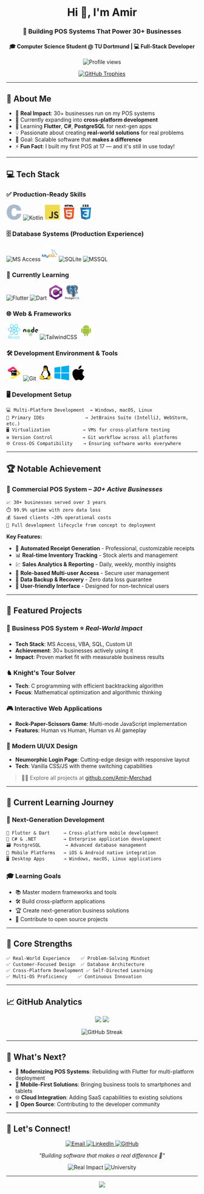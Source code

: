 <h1 align="center">Hi 👋, I'm Amir</h1>
<h3 align="center">🚀 Building POS Systems That Power 30+ Businesses</h3>
<h4 align="center">🎓 Computer Science Student @ TU Dortmund | 💻 Full-Stack Developer</h4>

<p align="center">
  <img src="https://komarev.com/ghpvc/?username=amir-merchad&label=Profile%20views&color=0e75b6&style=flat" alt="Profile views"/>
</p>

<p align="center">
  <a href="https://github.com/ryo-ma/github-profile-trophy">
    <img src="https://github-profile-trophy.vercel.app/?username=amir-merchad" alt="GitHub Trophies" />
  </a>
</p>

---

## 🎯 About Me

- 💼 **Real Impact**: 30+ businesses run on my POS systems
- 🔭 Currently expanding into **cross-platform development**
- 🌱 Learning **Flutter**, **C#**, **PostgreSQL** for next-gen apps
- 💡 Passionate about creating **real-world solutions** for real problems
- 🎯 Goal: Scalable software that **makes a difference**
- ⚡ **Fun Fact**: I built my first POS at 17 — and it's still in use today!

---

## 💻 Tech Stack

### ✅ **Production-Ready Skills**
<p align="left">
  <img src="https://raw.githubusercontent.com/devicons/devicon/master/icons/c/c-original.svg" alt="C" width="40" height="40"/>
  <img src="https://www.vectorlogo.zone/logos/kotlinlang/kotlinlang-icon.svg" alt="Kotlin" width="40" height="40"/>
  <img src="https://raw.githubusercontent.com/devicons/devicon/master/icons/javascript/javascript-original.svg" alt="JavaScript" width="40" height="40"/>
  <img src="https://raw.githubusercontent.com/devicons/devicon/master/icons/html5/html5-original-wordmark.svg" alt="HTML5" width="40" height="40"/>
  <img src="https://raw.githubusercontent.com/devicons/devicon/master/icons/css3/css3-original-wordmark.svg" alt="CSS3" width="40" height="40"/>
</p>

### 🗄️ **Database Systems** (Production Experience)
<p align="left">
  <img src="https://img.icons8.com/color/48/000000/microsoft-access-2019.png" alt="MS Access" width="40" height="40"/>
  <img src="https://raw.githubusercontent.com/devicons/devicon/master/icons/mysql/mysql-original-wordmark.svg" alt="MySQL" width="40" height="40"/>
  <img src="https://www.vectorlogo.zone/logos/sqlite/sqlite-icon.svg" alt="SQLite" width="40" height="40"/>
  <img src="https://www.svgrepo.com/show/303229/microsoft-sql-server-logo.svg" alt="MSSQL" width="40" height="40"/>
</p>

### 🌱 **Currently Learning**
<p align="left">
  <img src="https://www.vectorlogo.zone/logos/flutterio/flutterio-icon.svg" alt="Flutter" width="40" height="40"/>
  <img src="https://www.vectorlogo.zone/logos/dartlang/dartlang-icon.svg" alt="Dart" width="40" height="40"/>
  <img src="https://raw.githubusercontent.com/devicons/devicon/master/icons/csharp/csharp-original.svg" alt="C#" width="40" height="40"/>
  <img src="https://raw.githubusercontent.com/devicons/devicon/master/icons/postgresql/postgresql-original-wordmark.svg" alt="PostgreSQL" width="40" height="40"/>
</p>

### 🌐 **Web & Frameworks**
<p align="left">
  <img src="https://raw.githubusercontent.com/devicons/devicon/master/icons/react/react-original-wordmark.svg" alt="React" width="40" height="40"/>
  <img src="https://raw.githubusercontent.com/devicons/devicon/master/icons/nodejs/nodejs-original-wordmark.svg" alt="Node.js" width="40" height="40"/>
  <img src="https://www.vectorlogo.zone/logos/tailwindcss/tailwindcss-icon.svg" alt="TailwindCSS" width="40" height="40"/>
  <img src="https://raw.githubusercontent.com/devicons/devicon/master/icons/android/android-original-wordmark.svg" alt="Android" width="40" height="40"/>
</p>

### 🛠️ **Development Environment & Tools**
<p align="left">
  <img src="https://raw.githubusercontent.com/devicons/devicon/master/icons/jetbrains/jetbrains-original.svg" alt="JetBrains IDEs" width="40" height="40"/>
  <img src="https://www.vectorlogo.zone/logos/git-scm/git-scm-icon.svg" alt="Git" width="40" height="40"/>
  <img src="https://raw.githubusercontent.com/devicons/devicon/master/icons/linux/linux-original.svg" alt="Linux" width="40" height="40"/>
  <img src="https://raw.githubusercontent.com/devicons/devicon/master/icons/windows8/windows8-original.svg" alt="Windows" width="40" height="40"/>
  <img src="https://raw.githubusercontent.com/devicons/devicon/master/icons/apple/apple-original.svg" alt="macOS" width="40" height="40"/>
</p>

### 🖥️ **Development Setup**
```
💻 Multi-Platform Development  → Windows, macOS, Linux
🔧 Primary IDEs               → JetBrains Suite (IntelliJ, WebStorm, etc.)
🖥️ Virtualization            → VMs for cross-platform testing
⚙️ Version Control           → Git workflow across all platforms
🌐 Cross-OS Compatibility    → Ensuring software works everywhere
```

---

## 🏆 Notable Achievement

### 💼 **Commercial POS System** – *30+ Active Businesses*
```
📈 30+ businesses served over 3 years
⏱️ 99.9% uptime with zero data loss
💰 Saved clients ~20% operational costs
🎯 Full development lifecycle from concept to deployment
```

**Key Features:**
- 🧾 **Automated Receipt Generation** - Professional, customizable receipts
- 📊 **Real-time Inventory Tracking** - Stock alerts and management
- 💹 **Sales Analytics & Reporting** - Daily, weekly, monthly insights
- 👥 **Role-based Multi-user Access** - Secure user management
- 🔐 **Data Backup & Recovery** - Zero data loss guarantee
- 🎨 **User-friendly Interface** - Designed for non-technical users

---

## 🚀 Featured Projects

### 💼 **Business POS System** ⭐ *Real-World Impact*
- **Tech Stack**: MS Access, VBA, SQL, Custom UI
- **Achievement**: 30+ businesses actively using it
- **Impact**: Proven market fit with measurable business results

### ♞ **Knight's Tour Solver**
- **Tech**: C programming with efficient backtracking algorithm
- **Focus**: Mathematical optimization and algorithmic thinking

### 🎮 **Interactive Web Applications**
- **Rock-Paper-Scissors Game**: Multi-mode JavaScript implementation
- **Features**: Human vs Human, Human vs AI gameplay

### 🎨 **Modern UI/UX Design**
- **Neumorphic Login Page**: Cutting-edge design with responsive layout
- **Tech**: Vanilla CSS/JS with theme switching capabilities

> 👨‍💻 Explore all projects at [github.com/Amir-Merchad](https://github.com/Amir-Merchad)

---

## 🌱 Current Learning Journey

### 📱 **Next-Generation Development**
```
🎯 Flutter & Dart     → Cross-platform mobile development
🏢 C# & .NET          → Enterprise application development  
🗃️ PostgreSQL         → Advanced database management
📱 Mobile Platforms   → iOS & Android native integration
🖥️ Desktop Apps       → Windows, macOS, Linux applications
```

### 🎓 **Learning Goals**
- 📚 Master modern frameworks and tools
- 🛠️ Build cross-platform applications
- 🏆 Create next-generation business solutions
- 🤝 Contribute to open source projects

---

## 💪 Core Strengths

```
✅ Real-World Experience    ✅ Problem-Solving Mindset
✅ Customer-Focused Design  ✅ Database Architecture  
✅ Cross-Platform Development ✅ Self-Directed Learning
✅ Multi-OS Proficiency    ✅ Continuous Innovation
```

---

## 📈 GitHub Analytics

<p align="center">
  <img height="180em" src="https://github-readme-stats.vercel.app/api?username=amir-merchad&show_icons=true&theme=tokyonight&include_all_commits=true&count_private=true"/>
  <img height="180em" src="https://github-readme-stats.vercel.app/api/top-langs/?username=amir-merchad&layout=compact&langs_count=8&theme=tokyonight"/>
</p>

<p align="center">
  <img src="https://github-readme-streak-stats.herokuapp.com/?user=amir-merchad&theme=tokyonight" alt="GitHub Streak" />
</p>

---

## 🎯 What's Next?

- 🚀 **Modernizing POS Systems**: Rebuilding with Flutter for multi-platform deployment
- 📱 **Mobile-First Solutions**: Bringing business tools to smartphones and tablets
- 🌐 **Cloud Integration**: Adding SaaS capabilities to existing solutions
- 🔄 **Open Source**: Contributing to the developer community

---

## 🤝 Let's Connect!

<p align="center">
  <a href="mailto:amiermerchad@gmail.com">
    <img src="https://img.shields.io/badge/Email-D14836?style=for-the-badge&logo=gmail&logoColor=white" alt="Email"/>
  </a>
  <a href="https://linkedin.com/in/amir-merchad">
    <img src="https://img.shields.io/badge/LinkedIn-0077B5?style=for-the-badge&logo=linkedin&logoColor=white" alt="LinkedIn"/>
  </a>
  <a href="https://github.com/Amir-Merchad">
    <img src="https://img.shields.io/badge/GitHub-100000?style=for-the-badge&logo=github&logoColor=white" alt="GitHub"/>
  </a>
</p>

<p align="center">
  <i>"Building software that makes a real difference 🚀"</i>
</p>

<p align="center">
  <img src="https://img.shields.io/badge/💼%20Real%20Impact-30+%20Users-brightgreen?style=for-the-badge" alt="Real Impact"/>
  <img src="https://img.shields.io/badge/🎓%20University-TU%20Dortmund-orange?style=for-the-badge" alt="University"/>
</p>

---

<p align="center">
  <img src="https://capsule-render.vercel.app/api?type=waving&color=gradient&height=60&section=footer"/>
</p>